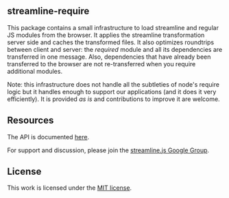 ## streamline-require

This package contains a small infrastructure to load streamline and regular JS modules from the browser. 
It applies the streamline transformation server side and caches the transformed files.
It also optimizes roundtrips between client and server: 
the _required_ module and all its dependencies are transferred in one message.
Also, dependencies that have already been transferred to the browser are not re-transferred 
when you require additional modules.

Note: this infrastructure does not handle all the subtleties of node's require logic but it handles enough to
support our applications (and it does it very efficiently).
It is provided _as is_ and contributions to improve it are welcome.

## Resources

The API is documented [here](https://github.com/Sage/streamline-require/blob/master/API.md).  

For support and discussion, please join the [streamline.js Google Group](http://groups.google.com/group/streamlinejs).


## License

This work is licensed under the [MIT license](http://en.wikipedia.org/wiki/MIT_License).